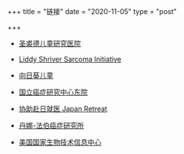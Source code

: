 +++
title = "链接"
date = "2020-11-05"
type = "post"

+++

- [圣裘德儿童研究医院](https://together.stjude.org/zh-cn/)

- [Liddy Shriver Sarcoma Initiative](http://sarcomahelp.org/translate/ch-sarcoma.html)

- [向日葵儿童](http://www.curekids.cn/)

- [国立癌症研究中心东院](https://www.ncc.go.jp/zh/ncce/index.html)

- [协助赴日就医 Japan Retreat](https://japan-retreat.jp/cn/coordination1/)

- [丹娜-法伯癌症研究所](https://www.dana-farber.org/for-patients-and-families/becoming-a-patient/international-patients/chinese/)

- [美国国家生物技术信息中心](https://www.ncbi.nlm.nih.gov/)

  